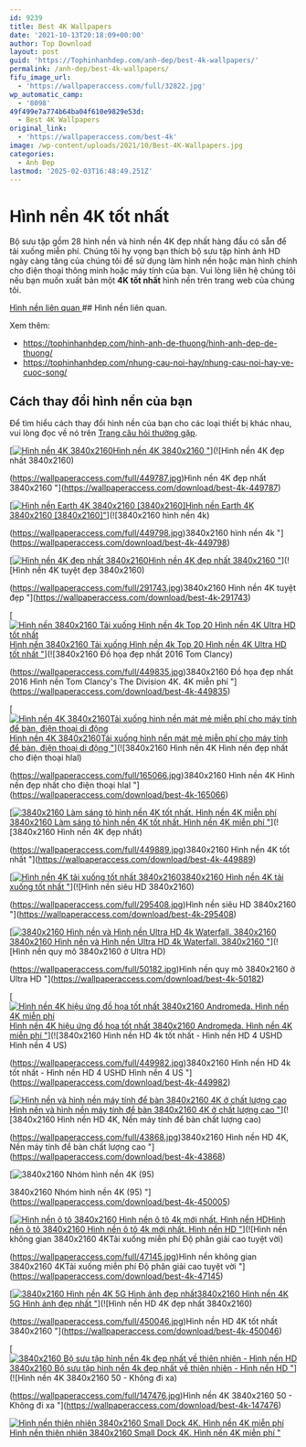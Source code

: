 ```yaml
---
id: 9239
title: Best 4K Wallpapers
date: '2021-10-13T20:18:09+00:00'
author: Top Download
layout: post
guid: 'https://Tophinhanhdep.com/anh-dep/best-4k-wallpapers/'
permalink: /anh-dep/best-4k-wallpapers/
fifu_image_url:
  - 'https://wallpaperaccess.com/full/32822.jpg'
wp_automatic_camp:
  - '8098'
49f499e7a774b64ba04f610e9829e53d:
  - Best 4K Wallpapers
original_link:
  - 'https://wallpaperaccess.com/best-4k'
image: /wp-content/uploads/2021/10/Best-4K-Wallpapers.jpg
categories:
  - Ảnh Đẹp
lastmod: '2025-02-03T16:48:49.251Z'
---
```

# Hình nền 4K tốt nhất

Bộ sưu tập gồm 28 hình nền và hình nền 4K đẹp nhất hàng đầu có sẵn để tải xuống miễn phí. Chúng tôi hy vọng bạn thích bộ sưu tập hình ảnh HD ngày càng tăng của chúng tôi để sử dụng làm hình nền hoặc màn hình chính cho điện thoại thông minh hoặc máy tính của bạn. Vui lòng liên hệ chúng tôi nếu bạn muốn xuất bản một **4K tốt nhất** hình nền trên trang web của chúng tôi.

[Hình nền liên quan ](#related) ## Hình nền liên quan.

   
 Xem thêm:

   
- <https://tophinhanhdep.com/hinh-anh-de-thuong/hinh-anh-dep-de-thuong/>
- <https://tophinhanhdep.com/nhung-cau-noi-hay/nhung-cau-noi-hay-ve-cuoc-song/>

## Cách thay đổi hình nền của bạn

Để tìm hiểu cách thay đổi hình nền của bạn cho các loại thiết bị khác nhau, vui lòng đọc về nó trên [Trang câu hỏi thường gặp](https://tophinhanhdep.com/faq/).

  
[[![Hình nền 4K 3840x2160](https://wallpaperaccess.com/full/32822.jpg)Hình nền 4K 3840x2160 "](https://wallpaperaccess.com/download/best-4k-32822)](![Hình nền 4K đẹp nhất 3840x2160)

(https://wallpaperaccess.com/full/449787.jpg)Hình nền 4K đẹp nhất 3840x2160 "](https://wallpaperaccess.com/download/best-4k-449787)

[[![Hình nền Earth 4K 3840x2160 [3840x2160]](https://wallpaperaccess.com/full/19619.jpg)Hình nền Earth 4K 3840x2160 \[3840x2160\]"](https://wallpaperaccess.com/download/best-4k-19619)](![3840x2160 hình nền 4k)

(https://wallpaperaccess.com/full/449798.jpg)3840x2160 hình nền 4k "](https://wallpaperaccess.com/download/best-4k-449798)

[[![Hình nền 4K đẹp nhất 3840x2160](https://wallpaperaccess.com/full/449811.jpg)Hình nền 4K đẹp nhất 3840x2160 "](https://wallpaperaccess.com/download/best-4k-449811)](![Hình nền 4K tuyệt đẹp 3840x2160)

(https://wallpaperaccess.com/full/291743.jpg)3840x2160 Hình nền 4K tuyệt đẹp "](https://wallpaperaccess.com/download/best-4k-291743)

[[![Hình nền 3840x2160 Tải xuống Hình nền 4k Top 20 Hình nền 4K Ultra HD tốt nhất](https://wallpaperaccess.com/full/449822.jpg)Hình nền 3840x2160 Tải xuống Hình nền 4k Top 20 Hình nền 4K Ultra HD tốt nhất "](https://wallpaperaccess.com/download/best-4k-449822)](![3840x2160 Đồ họa đẹp nhất 2016 Tom Clancy)

(https://wallpaperaccess.com/full/449835.jpg)3840x2160 Đồ họa đẹp nhất 2016 Hình nền Tom Clancy's The Division 4K. 4K miễn phí "](https://wallpaperaccess.com/download/best-4k-449835)

[[![Hình nền 4K 3840x2160Tải xuống hình nền mát mẻ miễn phí cho máy tính để bàn, điện thoại di động](https://wallpaperaccess.com/full/32873.jpg)Hình nền 4K 3840x2160Tải xuống hình nền mát mẻ miễn phí cho máy tính để bàn, điện thoại di động "](https://wallpaperaccess.com/download/best-4k-32873)](![3840x2160 Hình nền 4K Hình nền đẹp nhất cho điện thoại hIal)

(https://wallpaperaccess.com/full/165066.jpg)3840x2160 Hình nền 4K Hình nền đẹp nhất cho điện thoại hIal "](https://wallpaperaccess.com/download/best-4k-165066)

[[![3840x2160 Làm sáng tỏ hình nền 4K tốt nhất.  Hình nền 4K miễn phí](https://wallpaperaccess.com/full/449871.jpg)3840x2160 Làm sáng tỏ hình nền 4K tốt nhất. Hình nền 4K miễn phí "](https://wallpaperaccess.com/download/best-4k-449871)](![3840x2160 Hình nền 4K đẹp nhất)

(https://wallpaperaccess.com/full/449889.jpg)3840x2160 Hình nền 4K tốt nhất "](https://wallpaperaccess.com/download/best-4k-449889)

[[![Hình nền 4K tải xuống tốt nhất 3840x2160](https://wallpaperaccess.com/full/449893.jpg)3840x2160 Hình nền 4K tải xuống tốt nhất "](https://wallpaperaccess.com/download/best-4k-449893)](![Hình nền siêu HD 3840x2160)

(https://wallpaperaccess.com/full/295408.jpg)Hình nền siêu HD 3840x2160 "](https://wallpaperaccess.com/download/best-4k-295408)

[[![3840x2160 Hình nền và Hình nền Ultra HD 4k Waterfall.  3840x2160](https://wallpaperaccess.com/full/205696.jpg)3840x2160 Hình nền và Hình nền Ultra HD 4k Waterfall. 3840x2160 "](https://wallpaperaccess.com/download/best-4k-205696)](![Hình nền quy mô 3840x2160 ở Ultra HD)

(https://wallpaperaccess.com/full/50182.jpg)Hình nền quy mô 3840x2160 ở Ultra HD "](https://wallpaperaccess.com/download/best-4k-50182)

[[![Hình nền 4K hiệu ứng đồ họa tốt nhất 3840x2160 Andromeda.  Hình nền 4K miễn phí](https://wallpaperaccess.com/full/228427.jpg)Hình nền 4K hiệu ứng đồ họa tốt nhất 3840x2160 Andromeda. Hình nền 4K miễn phí "](https://wallpaperaccess.com/download/best-4k-228427)](![3840x2160 Hình nền HD 4k tốt nhất - Hình nền HD 4 USHD Hình nền 4 US)

(https://wallpaperaccess.com/full/449982.jpg)3840x2160 Hình nền HD 4k tốt nhất - Hình nền HD 4 USHD Hình nền 4 US "](https://wallpaperaccess.com/download/best-4k-449982)

[[![Hình nền và hình nền máy tính để bàn 3840x2160 4K ở chất lượng cao](https://wallpaperaccess.com/full/51789.jpg)Hình nền và hình nền máy tính để bàn 3840x2160 4K ở chất lượng cao "](https://wallpaperaccess.com/download/best-4k-51789)](![3840x2160 Hình nền HD 4K, Nền máy tính để bàn chất lượng cao)

(https://wallpaperaccess.com/full/43868.jpg)3840x2160 Hình nền HD 4K, Nền máy tính để bàn chất lượng cao "](https://wallpaperaccess.com/download/best-4k-43868)

[![3840x2160 Nhóm hình nền 4K (95)](https://wallpaperaccess.com/full/450005.jpg)

3840x2160 Nhóm hình nền 4K (95) "](https://wallpaperaccess.com/download/best-4k-450005)

[[![Hình nền ô tô 3840x2160 Hình nền ô tô 4k mới nhất.  Hình nền HD](https://wallpaperaccess.com/full/450009.jpg)Hình nền ô tô 3840x2160 Hình nền ô tô 4k mới nhất. Hình nền HD "](https://wallpaperaccess.com/download/best-4k-450009)](![Hình nền không gian 3840x2160 4KTải xuống miễn phí Độ phân giải cao tuyệt vời)

(https://wallpaperaccess.com/full/47145.jpg)Hình nền không gian 3840x2160 4KTải xuống miễn phí Độ phân giải cao tuyệt vời "](https://wallpaperaccess.com/download/best-4k-47145)

[[![3840x2160 Hình nền 4K 5G Hình ảnh đẹp nhất](https://wallpaperaccess.com/full/450038.jpg)3840x2160 Hình nền 4K 5G Hình ảnh đẹp nhất "](https://wallpaperaccess.com/download/best-4k-450038)](![Hình nền HD 4K đẹp nhất 3840x2160)

(https://wallpaperaccess.com/full/450046.jpg)Hình nền HD 4K tốt nhất 3840x2160 "](https://wallpaperaccess.com/download/best-4k-450046)

[[![3840x2160 Bộ sưu tập hình nền 4k đẹp nhất về thiên nhiên - Hình nền HD](https://wallpaperaccess.com/full/31250.jpg)3840x2160 Bộ sưu tập hình nền 4k đẹp nhất về thiên nhiên - Hình nền HD "](https://wallpaperaccess.com/download/best-4k-31250)](![Hình nền 4K 3840x2160 50 - Không đi xa)

(https://wallpaperaccess.com/full/147476.jpg)Hình nền 4K 3840x2160 50 - Không đi xa "](https://wallpaperaccess.com/download/best-4k-147476)

[![Hình nền thiên nhiên 3840x2160 Small Dock 4K.  Hình nền 4K miễn phí](https://wallpaperaccess.com/full/31192.jpg)Hình nền thiên nhiên 3840x2160 Small Dock 4K. Hình nền 4K miễn phí "](https://wallpaperaccess.com/download/best-4k-31192)
